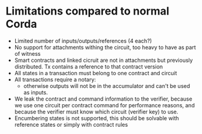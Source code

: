 # Limitations compared to normal Corda

* Limited number of inputs/outputs/references (4 each?)
* No support for attachments withing the circuit, too heavy to have as part of witness 
* Smart contracts and linked cicruit are not in attachments but previously distributed. Tx contains a reference to that contract version
* All states in a transaction must belong to one contract and circuit
* All transactions require a notary: 
    * otherwise outputs will not be in the accumulator and can't be used as inputs.
* We leak the contract and command information to the verifier, because we use one circuit per contract command for performance reasons, and because the verifier must know which circuit (verifier key) to use.
* Encumbering states is not supported, this should be solvable with reference states or simply with contract rules
